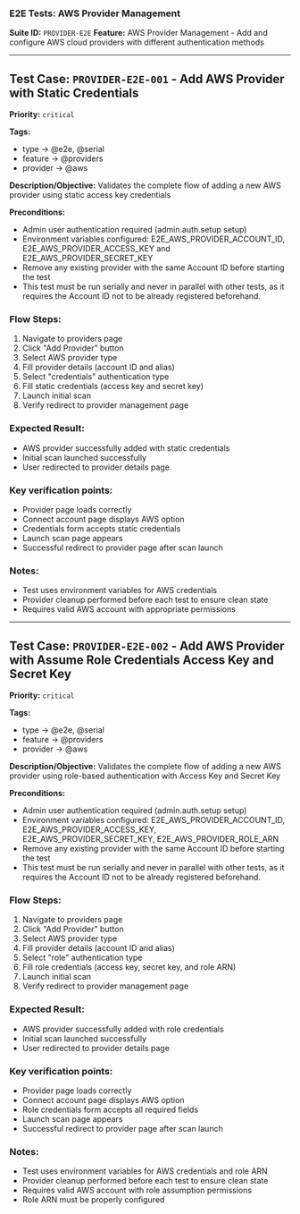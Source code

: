 ### E2E Tests: AWS Provider Management

**Suite ID:** `PROVIDER-E2E`
**Feature:** AWS Provider Management - Add and configure AWS cloud providers with different authentication methods

---

## Test Case: `PROVIDER-E2E-001` - Add AWS Provider with Static Credentials

**Priority:** `critical`

**Tags:**

- type → @e2e, @serial
- feature → @providers
- provider → @aws

**Description/Objective:** Validates the complete flow of adding a new AWS provider using static access key credentials

**Preconditions:**

- Admin user authentication required (admin.auth.setup setup)
- Environment variables configured: E2E_AWS_PROVIDER_ACCOUNT_ID, E2E_AWS_PROVIDER_ACCESS_KEY and E2E_AWS_PROVIDER_SECRET_KEY
- Remove any existing provider with the same Account ID before starting the test
- This test must be run serially and never in parallel with other tests, as it requires the Account ID not to be already registered beforehand.

### Flow Steps:

1. Navigate to providers page
2. Click "Add Provider" button
3. Select AWS provider type
4. Fill provider details (account ID and alias)
5. Select "credentials" authentication type
6. Fill static credentials (access key and secret key)
7. Launch initial scan
8. Verify redirect to provider management page

### Expected Result:

- AWS provider successfully added with static credentials
- Initial scan launched successfully
- User redirected to provider details page

### Key verification points:

- Provider page loads correctly
- Connect account page displays AWS option
- Credentials form accepts static credentials
- Launch scan page appears
- Successful redirect to provider page after scan launch

### Notes:

- Test uses environment variables for AWS credentials
- Provider cleanup performed before each test to ensure clean state
- Requires valid AWS account with appropriate permissions

---

## Test Case: `PROVIDER-E2E-002` - Add AWS Provider with Assume Role Credentials Access Key and Secret Key

**Priority:** `critical`

**Tags:**

- type → @e2e, @serial
- feature → @providers
- provider → @aws

**Description/Objective:** Validates the complete flow of adding a new AWS provider using role-based authentication with Access Key and Secret Key

**Preconditions:**

- Admin user authentication required (admin.auth.setup setup)
- Environment variables configured: E2E_AWS_PROVIDER_ACCOUNT_ID, E2E_AWS_PROVIDER_ACCESS_KEY, E2E_AWS_PROVIDER_SECRET_KEY, E2E_AWS_PROVIDER_ROLE_ARN
- Remove any existing provider with the same Account ID before starting the test
- This test must be run serially and never in parallel with other tests, as it requires the Account ID not to be already registered beforehand.

### Flow Steps:

1. Navigate to providers page
2. Click "Add Provider" button
3. Select AWS provider type
4. Fill provider details (account ID and alias)
5. Select "role" authentication type
6. Fill role credentials (access key, secret key, and role ARN)
7. Launch initial scan
8. Verify redirect to provider management page

### Expected Result:

- AWS provider successfully added with role credentials
- Initial scan launched successfully
- User redirected to provider details page

### Key verification points:

- Provider page loads correctly
- Connect account page displays AWS option
- Role credentials form accepts all required fields
- Launch scan page appears
- Successful redirect to provider page after scan launch

### Notes:

- Test uses environment variables for AWS credentials and role ARN
- Provider cleanup performed before each test to ensure clean state
- Requires valid AWS account with role assumption permissions
- Role ARN must be properly configured
